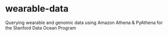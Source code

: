 # wearable-data
Querying wearable and genomic data using Amazon Athena &amp; PyAthena for the Stanford Data Ocean Program
